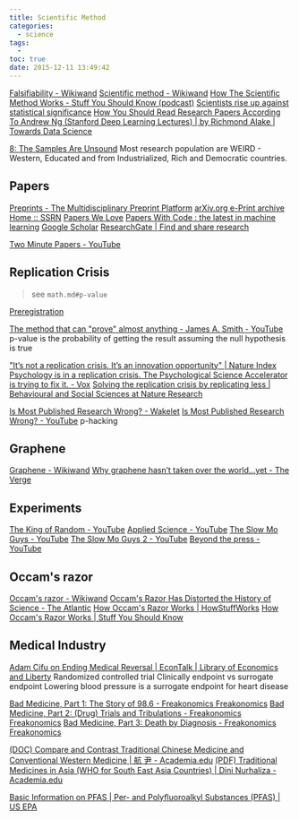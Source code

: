 ```yaml
---
title: Scientific Method
categories:
  - science
tags:
  -
toc: true
date: 2015-12-11 13:49:42
---
```


[Falsifiability - Wikiwand](https://www.wikiwand.com/en/Falsifiability)
[Scientific method - Wikiwand](https://www.wikiwand.com/en/Scientific_method)
[How The Scientific Method Works - Stuff You Should Know (podcast)](https://player.fm/series/stuff-you-should-know/how-the-scientific-method-works)
[Scientists rise up against statistical significance](https://www.nature.com/articles/d41586-019-00857-9)
[How You Should Read Research Papers According To Andrew Ng (Stanford Deep Learning Lectures) | by Richmond Alake | Towards Data Science](https://towardsdatascience.com/how-you-should-read-research-papers-according-to-andrew-ng-stanford-deep-learning-lectures-98ecbd3ccfb3)

[8: The Samples Are Unsound](http://science.howstuffworks.com/science-vs-myth/10-signs-that-study-is-bogus.htm)
Most research population are WEIRD - Western, Educated and from Industrialized, Rich and Democratic countries.

## Papers

[Preprints - The Multidisciplinary Preprint Platform](https://www.preprints.org/)
[arXiv.org e-Print archive](https://arxiv.org/)
[Home :: SSRN](https://www.ssrn.com/index.cfm/en/)
[Papers We Love](https://paperswelove.org/)
[Papers With Code : the latest in machine learning](https://paperswithcode.com/)
[Google Scholar](https://scholar.google.com/)
[ResearchGate | Find and share research](https://www.researchgate.net/)

[Two Minute Papers - YouTube](https://www.youtube.com/user/keeroyz)

## Replication Crisis

> see `math.md#p-value`

[Preregistration](https://www.cos.io/initiatives/prereg)

[The method that can "prove" almost anything - James A. Smith - YouTube](https://www.youtube.com/watch?v=i60wwZDA1CI) p-value is the probability of getting the result assuming the null hypothesis is true

["It’s not a replication crisis. It’s an innovation opportunity" | Nature Index](https://www.natureindex.com/news-blog/not-a-replication-crisis-innovation-opportunity)
[Psychology is in a replication crisis. The Psychological Science Accelerator is trying to fix it. - Vox](https://www.vox.com/science-and-health/22360363/replication-crisis-psychological-science-accelerator)
[Solving the replication crisis by replicating less | Behavioural and Social Sciences at Nature Research](https://socialsciences.nature.com/posts/58467-solving-the-replication-crisis-by-replicating-less-and-publishing-more-studies-that-may-not-replicate)

[Is Most Published Research Wrong? - Wakelet](https://wakelet.com/wake/35a80e1c-0033-4db1-a5c1-28337f57d75b)
[Is Most Published Research Wrong? - YouTube](https://www.youtube.com/watch?v=42QuXLucH3Q) p-hacking

## Graphene

[Graphene - Wikiwand](http://www.wikiwand.com/en/Graphene)
[Why graphene hasn’t taken over the world...yet - The Verge](https://www.theverge.com/2018/7/10/17548362/graphene-material-breakthrough-science-technology-hype)

## Experiments

[The King of Random - YouTube](https://www.youtube.com/channel/UC1zZE_kJ8rQHgLTVfobLi_g)
[Applied Science - YouTube](https://www.youtube.com/user/bkraz333)
[The Slow Mo Guys - YouTube](https://www.youtube.com/user/theslowmoguys)
[The Slow Mo Guys 2 - YouTube](https://www.youtube.com/channel/UCgC4Nn0rqqdeqACnzaIMo_Q)
[Beyond the press - YouTube](https://www.youtube.com/channel/UCveB47lgzZJ1WOf4XYVJNBw)

## Occam's razor

[Occam's razor - Wikiwand](https://www.wikiwand.com/en/Occam's_razor)
[Occam's Razor Has Distorted the History of Science - The Atlantic](http://www.theatlantic.com/science/archive/2016/08/occams-razor/495332r)
[How Occam's Razor Works | HowStuffWorks](https://science.howstuffworks.com/innovation/scientific-experiments/occams-razor.htm/printable)
[How Occam's Razor Works | Stuff You Should Know](https://www.stuffyoushouldknow.com/podcasts/how-occams-razor-works.htm)

## Medical Industry

[Adam Cifu on Ending Medical Reversal | EconTalk | Library of Economics and Liberty](http://www.econtalk.org/archives/2016/02/adam_cifu_on_en.html)
Randomized controlled trial
Clinically endpoint vs surrogate endpoint
Lowering blood pressure is a surrogate endpoint for heart disease

[Bad Medicine, Part 1: The Story of 98.6 - Freakonomics Freakonomics](http://freakonomics.com/podcast/bad-medicine-part-1-story-98-6/)
[Bad Medicine, Part 2: (Drug) Trials and Tribulations - Freakonomics Freakonomics](http://freakonomics.com/podcast/bad-medicine-part-2-drug-trials-and-tribulations/)
[Bad Medicine, Part 3: Death by Diagnosis - Freakonomics Freakonomics](http://freakonomics.com/podcast/bad-medicine-part-3-death-diagnosis/)

[(DOC) Compare and Contrast Traditional Chinese Medicine and Conventional Western Medicine | 航 尹 - Academia.edu](https://www.academia.edu/7161668/Compare_and_Contrast_Traditional_Chinese_Medicine_and_Conventional_Western_Medicine?email_work_card=interaction_paper)
[(PDF) Traditional Medicines in Asia (WHO for South East Asia Countries) | Dini Nurhaliza - Academia.edu](https://www.academia.edu/12079269/Traditional_Medicines_in_Asia_WHO_for_South_East_Asia_Countries_?email_work_card=view-paper)

[Basic Information on PFAS | Per- and Polyfluoroalkyl Substances (PFAS) | US EPA](https://www.epa.gov/pfas/basic-information-pfas)
